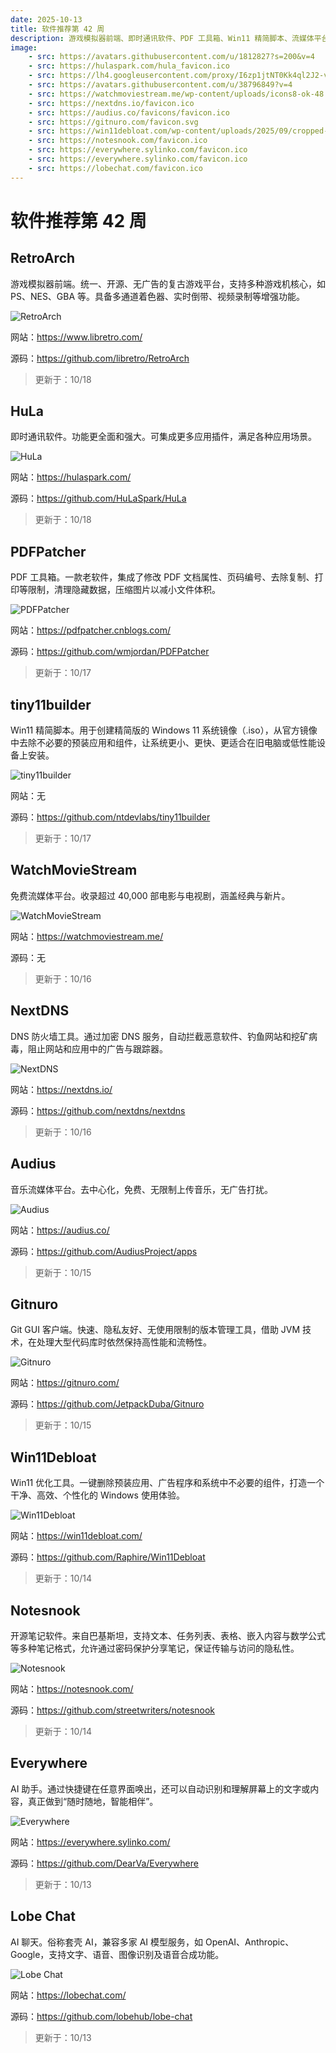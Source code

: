```yaml
---
date: 2025-10-13
title: 软件推荐第 42 周
description: 游戏模拟器前端、即时通讯软件、PDF 工具箱、Win11 精简脚本、流媒体平台、DNS 防火墙工具、音乐流媒体平台、Git GUI 客户端、Win11 优化工具、开源笔记软件、AI 助手、AI 聊天。
image: 
    - src: https://avatars.githubusercontent.com/u/1812827?s=200&v=4
    - src: https://hulaspark.com/hula_favicon.ico
    - src: https://lh4.googleusercontent.com/proxy/I6zp1jtNT0Kk4ql2J2-vOOpHURL5D_IO7OfAx1ZLDn6qa3MDwj5xCyQ0DZJWbYpCAoxq4vCcL5KZSBzEADjlykKxRECHO_BT_Kk
    - src: https://avatars.githubusercontent.com/u/38796849?v=4
    - src: https://watchmoviestream.me/wp-content/uploads/icons8-ok-48.png
    - src: https://nextdns.io/favicon.ico
    - src: https://audius.co/favicons/favicon.ico
    - src: https://gitnuro.com/favicon.svg
    - src: https://win11debloat.com/wp-content/uploads/2025/09/cropped-Win11Debloat-Favicon-32x32.webp
    - src: https://notesnook.com/favicon.ico
    - src: https://everywhere.sylinko.com/favicon.ico
    - src: https://everywhere.sylinko.com/favicon.ico
    - src: https://lobechat.com/favicon.ico
---
```


# 软件推荐第 42 周

## RetroArch <Badge type="info" text="移动端" /> <Badge type="tip" text="桌面端" />

游戏模拟器前端。统一、开源、无广告的复古游戏平台，支持多种游戏机核心，如 PS、NES、GBA 等。具备多通道着色器、实时倒带、视频录制等增强功能。

<ClientOnly><Img src="/images/software/2025/42/retro-arch.webp" alt="RetroArch" /></ClientOnly>

网站：https://www.libretro.com/

源码：https://github.com/libretro/RetroArch

> 更新于：10/18

## HuLa <Badge type="info" text="移动端" /> <Badge type="tip" text="桌面端" />

即时通讯软件。功能更全面和强大。可集成更多应用插件，满足各种应用场景。

<ClientOnly><Img src="/images/software/2025/42/hula.webp" alt="HuLa" /></ClientOnly>

网站：https://hulaspark.com/

源码：https://github.com/HuLaSpark/HuLa

> 更新于：10/18

## PDFPatcher <Badge type="tip" text="Windows" />

PDF 工具箱。一款老软件，集成了修改 PDF 文档属性、页码编号、去除复制、打印等限制，清理隐藏数据，压缩图片以减小文件体积。

<ClientOnly><Img src="/images/software/2025/42/pdf-patcher.webp" alt="PDFPatcher" /></ClientOnly>

网站：https://pdfpatcher.cnblogs.com/

源码：https://github.com/wmjordan/PDFPatcher

> 更新于：10/17

## tiny11builder <Badge type="tip" text="桌面端" />

Win11 精简脚本。用于创建精简版的 Windows 11 系统镜像（.iso），从官方镜像中去除不必要的预装应用和组件，让系统更小、更快、更适合在旧电脑或低性能设备上安装。

<ClientOnly><Img src="/images/software/2025/42/tiny11builder.webp" alt="tiny11builder" /></ClientOnly>

网站：无

源码：https://github.com/ntdevlabs/tiny11builder

> 更新于：10/17

## WatchMovieStream <Badge type="warning" text="Web" />

免费流媒体平台。收录超过 40,000 部电影与电视剧，涵盖经典与新片。

<ClientOnly><Img src="/images/software/2025/42/watch-movie-stream.webp" alt="WatchMovieStream" /></ClientOnly>

网站：https://watchmoviestream.me/

源码：无

> 更新于：10/16

## NextDNS <Badge type="warning" text="Web" /> <Badge type="info" text="Android" /> <Badge type="tip" text="桌面端" />

DNS 防火墙工具。通过加密 DNS 服务，自动拦截恶意软件、钓鱼网站和挖矿病毒，阻止网站和应用中的广告与跟踪器。

<ClientOnly><Img src="/images/software/2025/42/next-dns.webp" alt="NextDNS" /></ClientOnly>

网站：https://nextdns.io/

源码：https://github.com/nextdns/nextdns

> 更新于：10/16

## Audius <Badge type="info" text="移动端" /> <Badge type="tip" text="桌面端" />

音乐流媒体平台。去中心化，免费、无限制上传音乐，无广告打扰。

<ClientOnly><Img src="/images/software/2025/42/audius.webp" alt="Audius" /></ClientOnly>

网站：https://audius.co/

源码：https://github.com/AudiusProject/apps

> 更新于：10/15

## Gitnuro <Badge type="tip" text="桌面端" />

Git GUI 客户端。快速、隐私友好、无使用限制的版本管理工具，借助 JVM 技术，在处理大型代码库时依然保持高性能和流畅性。

<ClientOnly><Img src="/images/software/2025/42/gitnuro.webp" alt="Gitnuro" /></ClientOnly>

网站：https://gitnuro.com/

源码：https://github.com/JetpackDuba/Gitnuro

> 更新于：10/15

## Win11Debloat <Badge type="tip" text="Windows" />

Win11 优化工具。一键删除预装应用、广告程序和系统中不必要的组件，打造一个干净、高效、个性化的 Windows 使用体验。

<ClientOnly><Img src="/images/software/2025/42/win-11-debloat.webp" alt="Win11Debloat" /></ClientOnly>

网站：https://win11debloat.com/

源码：https://github.com/Raphire/Win11Debloat

> 更新于：10/14

## Notesnook <Badge type="info" text="移动端" /> <Badge type="tip" text="桌面端" /> <Badge type="danger" text="扩展程序" />

开源笔记软件。来自巴基斯坦，支持文本、任务列表、表格、嵌入内容与数学公式等多种笔记格式，允许通过密码保护分享笔记，保证传输与访问的隐私性。

<ClientOnly><Img src="/images/software/2025/42/notesnook.webp" alt="Notesnook" /></ClientOnly>

网站：https://notesnook.com/

源码：https://github.com/streetwriters/notesnook

> 更新于：10/14

## Everywhere <Badge type="tip" text="Windows" />

AI 助手。通过快捷键在任意界面唤出，还可以自动识别和理解屏幕上的文字或内容，真正做到“随时随地，智能相伴”。

<ClientOnly><Img src="/images/software/2025/42/everywhere.webp" alt="Everywhere" /></ClientOnly>

网站：https://everywhere.sylinko.com/

源码：https://github.com/DearVa/Everywhere

> 更新于：10/13

## Lobe Chat <Badge type="warning" text="Web" /> <Badge type="tip" text="桌面端" />

AI 聊天。俗称套壳 AI，兼容多家 AI 模型服务，如 OpenAI、Anthropic、Google，支持文字、语音、图像识别及语音合成功能。

<ClientOnly><Img src="/images/software/2025/42/lobe-chat.webp" alt="Lobe Chat" /></ClientOnly>

网站：https://lobechat.com/

源码：https://github.com/lobehub/lobe-chat

> 更新于：10/13